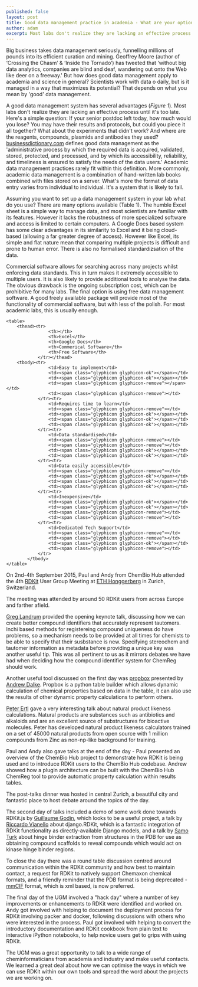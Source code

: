 ```yaml
---
published: false
layout: post
title: Good data management practice in academia - What are your options?
author: adam
excerpt: Most labs don't realize they are lacking an effective process until it's too late. Here is a simple question - if your senior postdoc left today, how much would you lose?
---
```


Big business takes data management seriously, funnelling millions of pounds into its efficient curation and mining.  Geoffrey Moore (author of ‘Crossing the Chasm’ & ‘Inside the Tornado’) has tweeted that ‘without big data analytics, companies are blind and deaf, wandering out onto the Web like deer on a freeway.' But how does good data management apply to academia and science in general? Scientists work with data o daily, but is it managed in a way that maximizes its potential? That depends on what you mean by 'good' data management.

A good data management system has several advantages (<em>Figure 1</em>). Most labs don't realize they are lacking an effective process until it's too late. Here's a simple question: If your senior postdoc left today, how much would you lose? You may have their results and protocols, but could you piece it all together? What about the experiments that didn't work?  And where are the reagents, compounds, plasmids and antibodies they used? <a href="businessdictionary.com" target="_blank">businessdictionary.com</a> defines good data management as the 'administrative process by which the required data is acquired, validated, stored, protected, and processed, and by which its accessibility, reliability, and timeliness is ensured to satisfy the needs of the data users.' Academic data management practices rarely fit within this definition. More commonly, academic data management is a combination of hand-written lab books combined with files stored on a server. What's more the format of data entry varies from  individual to individual. It's a system that is likely to fail. 

<!-- Image here -->

Assuming you want to set up a data management system in your lab  what do you use? There are many options available (Table 1). The humble Excel sheet is a simple way to manage data, and most scientists are familiar with its features. However it lacks the robustness of more specialized software and access is limited to certain computers.  A Google Docs based system has some clear advantages in its similarity to Excel and it being cloud-based (allowing a far greater degree of access). However like Excel, its simple and flat nature mean that comparing multiple projects is difficult and prone to human error. There is also no formalised standardizsation of the data.

Commercial software allows for searching across many projects whilst enforcing data standards. This in turn makes it extremely accessible to multiple users. It is also likely to provide additional tools to analyse the data. The obvious drawback is the  ongoing subscription cost, which can be prohibitive for many labs. The  final option is using free data management software. A good freely available package will provide most of the functionality of commercial software, but with less of the polish. For most academic labs, this is usually enough.

<!-- Table here -->
<div class="table-responsive">

    <table>
        <thead><tr>
                    <th></th>
                    <th>Excel</th>
                    <th>Google Docs</th>
                    <th>Commerical Software</th>
                    <th>Free Software</th>
                </tr></thead>
        <tbody><tr>
                    <td>Easy to implement</td>
                    <td><span class="glyphicon glyphicon-ok"></span></td>
                    <td><span class="glyphicon glyphicon-ok"></span></td>
                    <td><span class="glyphicon glyphicon-remove"></span></td>
                    <td><span class="glyphicon glyphicon-remove"></td>
                </tr><tr>
                    <td>Requires time to learn</td>
                    <td><span class="glyphicon glyphicon-remove"></td>
                    <td><span class="glyphicon glyphicon-ok"></span></td>
                    <td><span class="glyphicon glyphicon-ok"></span></td>
                    <td><span class="glyphicon glyphicon-ok"></span></td>
                </tr><tr>
                    <td>Data standardised</td>
                    <td><span class="glyphicon glyphicon-remove"></td>
                    <td><span class="glyphicon glyphicon-remove"></td>
                    <td><span class="glyphicon glyphicon-ok"></span></td>
                    <td><span class="glyphicon glyphicon-ok"></span></td>
                </tr><tr>
                    <td>Data easily accessible</td>
                    <td><span class="glyphicon glyphicon-remove"></td>
                    <td><span class="glyphicon glyphicon-ok"></span></td>
                    <td><span class="glyphicon glyphicon-ok"></span></td>
                    <td><span class="glyphicon glyphicon-ok"></span></td>
                </tr><tr>
                    <td>Inexpensive</td>
                    <td><span class="glyphicon glyphicon-ok"></span></td>
                    <td><span class="glyphicon glyphicon-ok"></span></td>
                    <td><span class="glyphicon glyphicon-remove"></td>
                    <td><span class="glyphicon glyphicon-remove"></td>
                </tr><tr>
                    <td>Dedicated Tech Support</td>
                    <td><span class="glyphicon glyphicon-remove"></td>
                    <td><span class="glyphicon glyphicon-remove"></td>
                    <td><span class="glyphicon glyphicon-ok"></span></td>
                    <td><span class="glyphicon glyphicon-remove"></td>
                </tr>
            </tbody>
    </table>

</div>






















On 2nd-4th September 2015, Paul and Andy from ChemBio Hub attended the 4th <a href="http://rdkit.org/" target="_blank">RDKit</a> User Group Meeting at <a href="https://www.ethz.ch/en/campus/locations/zurich-region/hoenggerberg.html" target="_blank">ETH Honggerberg</a> in Zurich, Switzerland.

The meeting was attended by around 50 RDKit users from across Europe and farther afield.

<a href="https://github.com/greglandrum" target="_blank">Greg Landrum</a>  provided the opening keynote talk, discussing how we can create better compound identifiers that accurately represent tautomers. Inchi based methods for registereing compound uniqueness do have problems, so a mechanism needs to be provided at all times for chemists to be able to specify that their susbstance is new. Specifying stereochem and tautomer information as metadata before providing a unique key was another useful tip. This was all pertinent to us as it mirrors debates we have had when deciding how the compound identifier system for ChemReg should work.

Another useful tool discussed on the first day was <a href="https://bitbucket.org/dalke/propbox" target="_blank">propbox</a>  presented by <a href="http://www.dalkescientific.com/" target="_blank">Andrew Dalke</a>. Propbox is a python table builder which allows dynamic calculation of chemical properties based on data in the table, it can also use the results of other dynamic property calculations to perform others.

<a href="http://peter-ertl.com/" target="_blank">Peter Ertl</a> gave a very interesting talk about natural product likeness calculations. Natural products are substances such as antibiotics and alkaloids and are an excellent source of substructures for bioactive molecules. Peter has developed natural product likeness calculators trained on a set of 45000 natural products from open source with 1 million compounds from Zinc as non-np-like background for training.

Paul and Andy also gave talks at the end of the day - Paul presented an overview of the ChemBio Hub project to demonstrate how RDKit is being used and to introduce RDKit users to the ChemBio Hub codebase. Andrew showed how a plugin architecture can be built with the ChemBio Hub ChemReg tool to provide automatic property calculation within results tables.

<!-- Pic of Paul's slide here -->

The post-talks dinner was hosted in central Zurich, a beautiful city and fantastic place to host debate around the topics of the day.

The second day of talks included a demo of some work done towards RDKit.js by <a href="http://www.researchgate.net/profile/Guillaume_Godin" target="_blank">Guillaume Godin</a>, which looks to be a useful project, a talk by <a href="https://github.com/rvianello" target="_blank">Riccardo Vianello</a> about django.RDKit, which is a fantastic integration of RDKit functionality as directly-available Django models, and a talk by <a href="https://github.com/samoturk" target="_blank">Samo Turk</a> about hinge binder extraction from structures in the PDB for use as obtaining compound scaffolds to reveal compounds which would act on kinase hinge binder regions.

To close the day there was a round table discussion centred around communication within the RDKit community and how best to maintain contact, a request for RDKit to natively support Chemaxon chemical formats, and a friendly reminder that the PDB format is being deprecated - <a href="http://mmcif.wwpdb.org/" target="_blank">mmCIF</a> format, which is xml based, is now preferred.

The final day of the UGM involved a "hack day" where a number of key improvements or enhancements to RDKit were identified and worked on. Andy got involved with helping to document the deployment process for RDKit involving packer and docker, following discussions with others who were interested in the process. Paul got involved with helping to convert the introductory documentation and RDKit cookbook from plain text to interactive iPython notebooks, to help novice users get to grips with using RDKit.

The UGM was a great opportunity to talk to a wide range of cheminformaticians from academia and industry and make useful contacts. We learned a great deal about how we can optimise the ways in which we can use RDKit within our own tools and spread the word about the projects we are working on.
